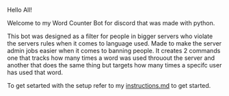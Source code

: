 Hello All!

Welcome to my Word Counter Bot for discord that was made with python.

This bot was designed as a filter for people in bigger servers who violate the servers rules when it comes to language used. Made to make the server admin jobs easier when it comes to banning people. It creates 2 commands one that tracks how many times a word was used throuout the server and another that does the same thing but targets how many times a specifc user has used that word.

To get setarted with the setup refer to my [instructions.md](installation.md) to get started.